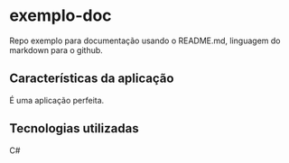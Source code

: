 # exemplo-doc
Repo exemplo para documentação usando o README.md, linguagem do markdown para o github.

## Características da aplicação
É uma aplicação perfeita.

## Tecnologias utilizadas
C#
